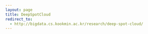 ```yaml
---
layout: page
title: DeepSpotCloud
redirect_to:
  - http://bigdata.cs.kookmin.ac.kr/research/deep-spot-cloud/
---
```

